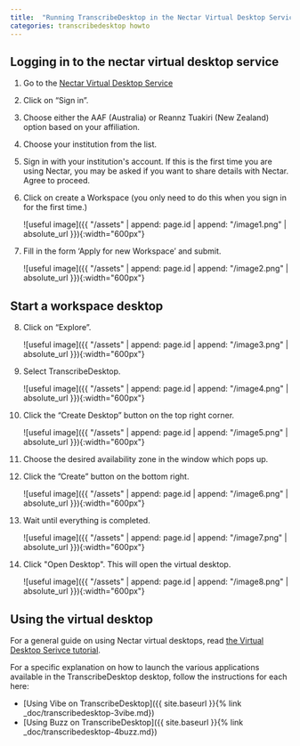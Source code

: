 ```yaml
---
title:  "Running TranscribeDesktop in the Nectar Virtual Desktop Service"
categories: transcribedesktop howto
---
```


## Logging in to the nectar virtual desktop service
1. Go to the [Nectar Virtual Desktop Service](https://desktop.rc.nectar.org.au/) 
2. Click on “Sign in”. 
3. Choose either the AAF (Australia) or Reannz Tuakiri (New Zealand) option based on your affiliation. 
4. Choose your institution from the list. 
5. Sign in with your institution's account. If this is the first time you are using Nectar, you may be asked if you want to share details with Nectar. Agree to proceed.
6. Click on create a Workspace (you only need to do this when you sign in for the first time.)

    ![useful image]({{ "/assets" | append: page.id | append: "/image1.png" | absolute_url }}){:width="600px"}
7. Fill in the form ‘Apply for new Workspace’ and submit.

    ![useful image]({{ "/assets" | append: page.id | append: "/image2.png" | absolute_url }}){:width="600px"}

## Start a workspace desktop 
8. Click on “Explore”.

    ![useful image]({{ "/assets" | append: page.id | append: "/image3.png" | absolute_url }}){:width="600px"}
9. Select TranscribeDesktop.

    ![useful image]({{ "/assets" | append: page.id | append: "/image4.png" | absolute_url }}){:width="600px"}
10. Click the “Create Desktop” button on the top right corner.

    ![useful image]({{ "/assets" | append: page.id | append: "/image5.png" | absolute_url }}){:width="600px"}
11. Choose the desired availability zone in the window which pops up.
12. Click the ”Create” button on the bottom right.

    ![useful image]({{ "/assets" | append: page.id | append: "/image6.png" | absolute_url }}){:width="600px"}
13. Wait until everything is completed.

    ![useful image]({{ "/assets" | append: page.id | append: "/image7.png" | absolute_url }}){:width="600px"}
14. Click "Open Desktop". This will open the virtual desktop.

    ![useful image]({{ "/assets" | append: page.id | append: "/image8.png" | absolute_url }}){:width="600px"}

## Using the virtual desktop
For a general guide on using Nectar virtual desktops, read [the Virtual Desktop Serivce tutorial](https://tutorials.rc.nectar.org.au/virtual-desktop-service/01-overview).
 
For a specific explanation on how to launch the various applications available in the TranscribeDesktop desktop, follow the instructions for each here:
* [Using Vibe on TranscribeDesktop]({{ site.baseurl }}{% link _doc/transcribedesktop-3vibe.md})
* [Using Buzz on TranscribeDesktop]({{ site.baseurl }}{% link _doc/transcribedesktop-4buzz.md})
